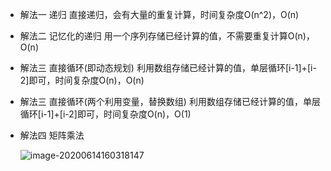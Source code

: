 - 解法一 递归
  直接递归，会有大量的重复计算，时间复杂度O(n^2)，O(n)
  
- 解法二 记忆化的递归
  用一个序列存储已经计算的值，不需要重复计算O(n)，O(n)
  
- 解法三 直接循环(即动态规划)
  利用数组存储已经计算的值，单层循环[i-1]+[i-2]即可，时间复杂度O(n)，O(n)
  
- 解法三 直接循环(两个利用变量，替换数组)
  利用数组存储已经计算的值，单层循环[i-1]+[i-2]即可，时间复杂度O(n)，O(1)
  
- 解法四 矩阵乘法

  ![image-20200614160318147](https://img.5icv.com/imgs/image-20200614160318147.png)